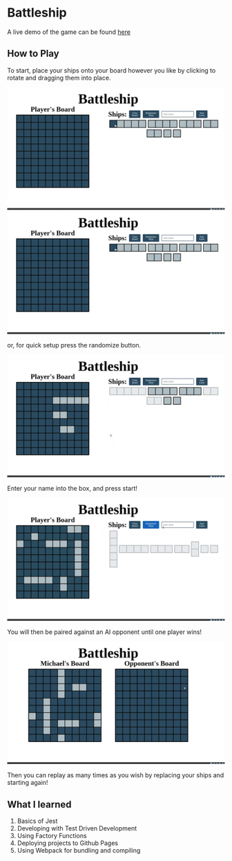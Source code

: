 # Battleship

A live demo of the game can be found [here](https://zando411.github.io/Battleship/)

## How to Play

To start, place your ships onto your board however you like by clicking to rotate and dragging them into place.

![gif of ship being clicked and rotated](./images/rotate.gif) ![gif of ship being dragged in place](./images/drag.gif)

or, for quick setup press the randomize button.

![gif of randomize](./images/randomize.gif)

Enter your name into the box, and press start!

![gif of entering name into box](./images/name.gif)

You will then be paired against an AI opponent until one player wins!

![gif of player winning game](./images/win.gif)

Then you can replay as many times as you wish by replacing your ships and starting again!

## What I learned

1. Basics of Jest
1. Developing with Test Driven Development
1. Using Factory Functions
1. Deploying projects to Github Pages
1. Using Webpack for bundling and compiling

